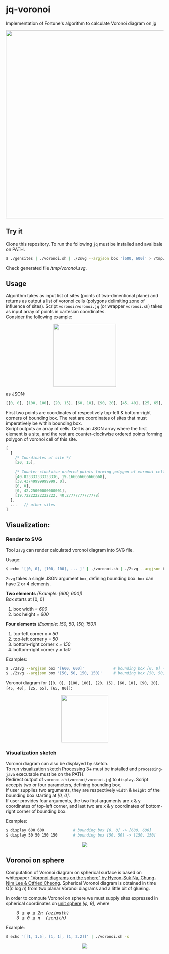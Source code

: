 # jq-voronoi
Implementation of Fortune's algorithm to calculate Voronoi diagram on
[jq](https://stedolan.github.io/jq/)

<p align="center">
    <img height="600px" src="https://cdn.rawgit.com/hosuaby/jq-voronoi/master/docs/bluejay_voronoi.jpg" />
</p>

## Try it
Clone this repository. To run the following `jq` must be installed and availbale on PATH.

```bash
$ ./gensites | ./voronoi.sh | ./2svg --argjson box '[600, 600]' > /tmp/voronoi.svg
```

Check generated file */tmp/voronoi.svg*.

## Usage

Algorithm takes as input list of sites (points of two-dimentional plane) and returns as output a
list of voronoi cells (polygons delimiting zone of influence of sites). Script `voronoi/voronoi.jq`
(or wrapper `voronoi.sh`) takes as input array of points in cartesian coordinates.  
Consider the following example:

<p align="center">
    <img src="https://cdn.rawgit.com/hosuaby/jq-voronoi/master/docs/doc_1.svg"
        width="200px"
        height="200px" />
</p>

as JSON:

```javascript
[[0, 0], [100, 100], [20, 15], [60, 10], [90, 20], [45, 40], [25, 65], [65, 80]]
```

First two points are coordinates of respectively top-left & bottom-right corners of
bounding box. The rest are coordinates of sites that must imperatively be within bounding box.  
Script outputs an array of cells. Cell is an JSON array where the first element is a site, and the
rest are counter-clockwise ordered points forming polygon of voronoi cell of this site.

```javascript
[
  [
    /* Coordinates of site */
    [20, 15],
    
    /* Counter-clockwise ordered points forming polygon of voronoi cell of the site */
    [40.833333333333336, 19.166666666666668],
    [38.43749999999999, 0],
    [0, 0],
    [0, 42.25000000000001],
    [19.72222222222222, 40.27777777777778]
  ],
  ...   // other sites  
]
``` 

## Visualization:

### Render to SVG

Tool `2svg` can render calculated voronoi diagram into SVG file.

Usage:
```bash
$ echo '[[0, 0], [100, 100], ... ]' | ./voronoi.sh | ./2svg --argjson box '[100, 100]' > output.svg
```

`2svg` takes a single JSON argument `box`, defining bounding box. `box` can have 2 or 4 elements.

**Two elements** *(Example: [600, 600])*  
Box starts at [0, 0]

1. box width *= 600*
2. box height *= 600*

**Four elements** *(Example: [50, 50, 150, 150])*

1. top-left corner x *= 50*
2. top-left corner y *= 50*
3. bottom-right corner x *= 150*
4. bottom-right corner y *= 150*

Examples:

```bash
$ ./2svg --argjson box '[600, 600]'             # bounding box [0, 0] -> [600, 600]
$ ./2svg --argjson box '[50, 50, 150, 150]'     # bounding box [50, 50] -> [150, 150]
```

Voronoi diagram for
`[[0, 0], [100, 100], [20, 15], [60, 10], [90, 20], [45, 40], [25, 65], [65, 80]]`:

<p align="center">
    <img src="https://cdn.rawgit.com/hosuaby/jq-voronoi/master/docs/doc_2.svg"
        width="150px"
        height="150px" />
</p>
    
### Visualization sketch

Voronoi diagram can also be displayed by sketch.  
To run visualization sketch [Processing 3+](https://processing.org/) must be installed and
`processing-java` executable must be on the PATH.  
Redirect output of `voronoi.sh` (`voronoi/voronoi.jq`) to `display`. Script accepts two or four
parameters, defining bounding box.  
If user supplies two arguments, they are respectively `width` & `height` of the bounding box
starting at *[0, 0]*.  
If user provides four arguments, the two first arguments are x & y coordinates of top-left corner,
and last two are x & y coordinates of bottom-right corner of bounding box.

Examples:

```bash
$ display 600 600             # bounding box [0, 0] -> [600, 600]
$ display 50 50 150 150       # bounding box [50, 50] -> [150, 150]
```

<p align="center">
    <img src="https://cdn.rawgit.com/hosuaby/jq-voronoi/master/docs/doc_3.png" />
</p>

## Voronoi on sphere

Computation of Voronoi diagram on spherical surface is based on whitepaper ["Voronoi diagrams on the sphere" by Hyeon-Suk Na, Chung-Nim Lee & Otfried Cheong](https://www.sciencedirect.com/science/article/pii/S0925772102000779?via%3Dihub). Spherical Voronoi diagram is obtained in time O(_n_ log _n_) from two planar Voronoi diagrams and a little bit of glueing.

In order to compute Voronoi on sphere we must supply sites expressed in spherical coordinates on [unit sphere](https://en.wikipedia.org/wiki/Unit_sphere) _[φ, θ]_, where  
<pre>
    <i>0 ≤ φ ≤ 2π (azimuth)</i>
    <i>0 ≤ θ ≤ π  (zenith)</i>
</pre>

Example:

```bash
$ echo '[[1, 1.5], [1, 1], [1, 2.2]]' | ./voronoi.sh -s
```

<p align="center">
    <img src="https://cdn.rawgit.com/hosuaby/jq-voronoi/master/docs/sphere.png" />
</p>
